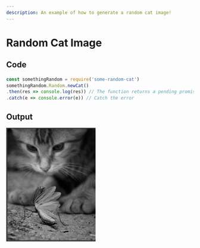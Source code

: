 ```yaml
---
description: An example of how to generate a random cat image!
---
```


# Random Cat Image

## Code

```javascript
const somethingRandom = require('some-random-cat')
somethingRandom.Random.newCat()
.then(res => console.log(res)) // The function returns a pending promise and can be logged using .then
.catch(e => console.error(e)) // Catch the error
```

## Output

![](../.gitbook/assets/cat.png)

